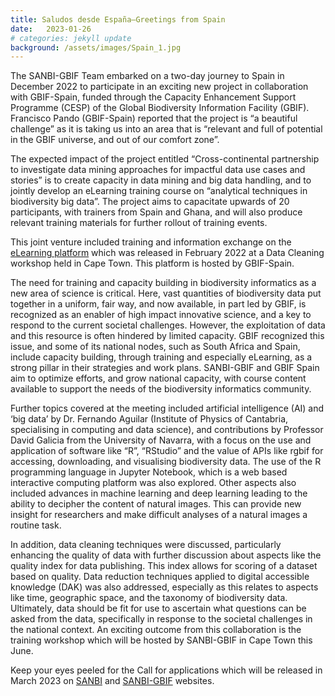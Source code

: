 ```yaml
---
title: Saludos desde España–Greetings from Spain
date:   2023-01-26
# categories: jekyll update
background: /assets/images/Spain_1.jpg
---
```


The SANBI-GBIF Team embarked on a two-day journey to Spain in December 2022 to participate in an exciting new project in collaboration with GBIF-Spain, 
funded through the Capacity Enhancement Support Programme (CESP) of the Global Biodiversity Information Facility (GBIF). Francisco Pando (GBIF-Spain) reported 
that the project is “a beautiful challenge” as it is taking us into an area that is “relevant and full of potential in the GBIF universe, and out of our comfort zone”.

The expected impact of the project entitled “Cross-continental partnership to investigate data mining approaches for impactful data use cases and stories” is
to create capacity in data mining and big data handling, and to jointly develop an eLearning training course on “analytical techniques in biodiversity big data”. 
The project aims to capacitate upwards of 20 participants, with trainers from Spain and Ghana, and will also produce relevant training materials for further 
rollout of training events.

This joint venture included training and information exchange on the [eLearning platform](https://elearning.gbif.es/) which was released in February 2022 at a
Data Cleaning workshop held in Cape Town. This platform is hosted by GBIF-Spain. 

The need for training and capacity building in biodiversity informatics as a new area of science is critical.
Here, vast quantities of biodiversity data put together in a uniform, fair way, and now available, in part led by GBIF, is recognized
as an enabler of high impact innovative science, and a key to respond to the current societal challenges. However, the exploitation of data 
and this resource is often hindered by limited capacity. GBIF recognized this issue, and some of its national nodes, such as South Africa and Spain,
include capacity building, through training and especially eLearning, as a strong pillar in their strategies and work plans.
SANBI-GBIF and GBIF Spain aim to optimize efforts, and grow national capacity, with course content available to support the needs of the
biodiversity informatics community. 

Further topics covered at the meeting included artificial intelligence (AI) and ‘big data’ by Dr. Fernando Aguilar (Institute of Physics of Cantabria,
specialising in computing and data science), and contributions by Professor David Galicia from the University of Navarra, with a focus on the use and application of software like “R”, “RStudio” and the value of APIs like rgbif for accessing, downloading, and visualising biodiversity data. The use of the R programming language in Jupyter Notebook, which is a web based interactive computing platform was also explored. Other aspects also included advances in machine learning and deep learning leading to the ability to decipher the content of natural images. This can provide new insight for researchers and make difficult analyses of a natural images a routine task. 

In addition, data cleaning techniques were discussed, particularly enhancing the quality of data with further discussion about aspects like the quality
index for data publishing. This index allows for scoring of a dataset based on quality. Data reduction techniques applied to digital accessible knowledge 
(DAK) was also addressed, especially as this relates to aspects like time, geographic space, and the taxonomy of biodiversity data. Ultimately,
data should be fit for use to ascertain what questions can be asked from the data, specifically in response to the societal challenges in the national context.
An exciting outcome from this collaboration is the training workshop which will be hosted by SANBI-GBIF in Cape Town this June.

Keep your eyes peeled for the Call for applications which will be released in March 2023 on [SANBI](https://www.sanbi.org/)
and [SANBI-GBIF](https://www.sanbi-gbif.org/) websites.
